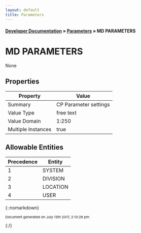 ```yaml
---
layout: default
title: Parameters
---
```


#### [Developer Documentation](../index) &#187; [Parameters](TableOfContents) &#187; MD PARAMETERS<br/>
# MD PARAMETERS

None

## Properties

Property | Value
--- | ---
Summary | CP Parameter settings
Value Type | free text
Value Domain | 1:250
Multiple Instances | true

## Allowable Entities

Precedence | Entity
--- | ---
1 | SYSTEM
2 | DIVISION
3 | LOCATION
4 | USER

{::nomarkdown} <br/><p style="font-size: 11px">Document generated on July 13th 2017, 2:13:29 pm</p>{:/}